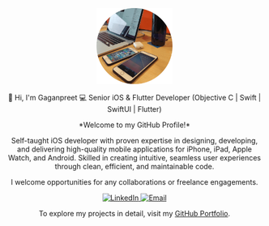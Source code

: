 <p align="center">
  <img src="assets/profile.png" alt="Profile Image" width="150" height="150" />
</p>

<p align="center">
👋 Hi, I'm Gaganpreet  
💻 Senior iOS & Flutter Developer (Objective C | Swift | SwiftUI | Flutter)  
</p>

<p align="center">
*Welcome to my GitHub Profile!*
</p>

<p align="center">
Self-taught iOS developer with proven expertise in designing, developing, and delivering high-quality mobile applications for iPhone, iPad, Apple Watch, and Android. Skilled in creating intuitive, seamless user experiences through clean, efficient, and maintainable code.  
</p>

<p align="center">
I welcome opportunities for any collaborations or freelance engagements.  
</p>

<p align="center">
<a href="https://www.linkedin.com/in/gagan-preet-908425144">
  <img src="https://img.shields.io/badge/LinkedIn-blue?logo=linkedin&logoColor=white" alt="LinkedIn" />
</a>
<a href="mailto:gaganpreet0097@gmail.com">
  <img src="https://img.shields.io/badge/Email-grey?logo=gmail" alt="Email" />
</a>
</p>

<p align="center">
To explore my projects in detail, visit my <a href="https://codehub97.github.io/gaganpreet/">GitHub Portfolio</a>.
</p>
